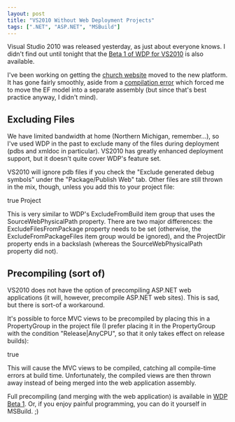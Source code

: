 ```yaml
---
layout: post
title: "VS2010 Without Web Deployment Projects"
tags: [".NET", "ASP.NET", "MSBuild"]
---
```



Visual Studio 2010 was released yesterday, as just about everyone knows. I didn't find out until tonight that the [Beta 1 of WDP for VS2010](http://www.microsoft.com/downloads/details.aspx?FamilyID=711a2eef-b107-4784-9063-c978edc498cd) is also available.





I've been working on getting the [church website](http://www.landmarkbaptist.ws/) moved to the new platform. It has gone fairly smoothly, aside from a [compilation error](http://forums.asp.net/t/1546705.aspx) which forced me to move the EF model into a separate assembly (but since that's best practice anyway, I didn't mind).



## Excluding Files



We have limited bandwidth at home (Northern Michigan, remember...), so I've used WDP in the past to exclude many of the files during deployment (pdbs and xmldoc in particular). VS2010 has greatly enhanced deployment support, but it doesn't quite cover WDP's feature set.





VS2010 will ignore pdb files if you check the "Exclude generated debug symbols" under the "Package/Publish Web" tab. Other files are still thrown in the mix, though, unless you add this to your project file:




  <PropertyGroup>
    <ExcludeFilesFromPackage>true</ExcludeFilesFromPackage>
  </PropertyGroup>
  <ItemGroup>
    <ExcludeFromPackageFiles Include="$(ProjectDir)bin\*.xml">
      <FromTarget>Project</FromTarget>
    </ExcludeFromPackageFiles>
  </ItemGroup>




This is very similar to WDP's ExcludeFromBuild item group that uses the SourceWebPhysicalPath property. There are two major differences: the ExcludeFilesFromPackage property needs to be set (otherwise, the ExcludeFromPackageFiles item group would be ignored), and the ProjectDir property ends in a backslash (whereas the SourceWebPhysicalPath property did not).



## Precompiling (sort of)



VS2010 does not have the option of precompiling ASP.NET web applications (it will, however, precompile ASP.NET web sites). This is sad, but there is sort-of a workaround.





It's possible to force MVC views to be precompiled by placing this in a PropertyGroup in the project file (I prefer placing it in the PropertyGroup with the condition "Release|AnyCPU", so that it only takes effect on release builds):




<MvcBuildViews>true</MvcBuildViews>




This will cause the MVC views to be compiled, catching all compile-time errors at build time. Unfortunately, the compiled views are then thrown away instead of being merged into the web application assembly.





Full precompiling (and merging with the web application) is available in [WDP Beta 1](http://www.microsoft.com/downloads/details.aspx?FamilyID=711a2eef-b107-4784-9063-c978edc498cd). Or, if you enjoy painful programming, you can do it yourself in MSBuild. ;)

